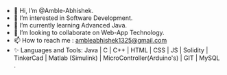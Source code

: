 - 👋 Hi, I’m @Amble-Abhishek.
- 👀 I’m interested in Software Development.
- 🌱 I’m currently learning Advanced Java.
- 💞️ I’m looking to collaborate on Web-App Technology.
- 📫 How to reach me : ambleabhishek1325@gmail.com
- ✨ Languages and Tools: Java | C | C++ | HTML | CSS | JS | Solidity | TinkerCad | Matlab (Simulink) | MicroController(Arduino's) | GIT | MySQL . 

<!---
Abhishek-Amble/Abhishek-Amble is a ✨ special ✨ repository because its `README.md` (this file) appears on your GitHub profile.
You can click the Preview link to take a look at your changes.
--->

